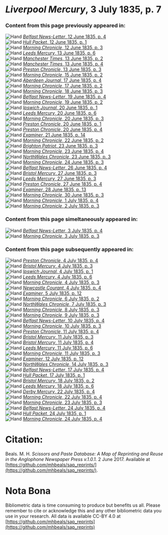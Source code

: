 # *Liverpool Mercury*, 3 July 1835, p. 7  
  
### Content from this page previously appeared in:  
![Hand](http://scissorsandpaste.net/wp-content/uploads/2017/06/smallhandpointer.png) [*Belfast News-Letter*, 12 June 1835, p. 4](https://mhbeals.github.io/sap_html/Belfast-News-Letter/Belfast-News-Letter-12-June-1835-p-4)  
![Hand](http://scissorsandpaste.net/wp-content/uploads/2017/06/smallhandpointer.png) [*Hull Packet*, 12 June 1835, p. 1](https://mhbeals.github.io/sap_html/Hull-Packet/Hull-Packet-12-June-1835-p-1)  
![Hand](http://scissorsandpaste.net/wp-content/uploads/2017/06/smallhandpointer.png) [*Morning Chronicle*, 12 June 1835, p. 3](https://mhbeals.github.io/sap_html/Morning-Chronicle/Morning-Chronicle-12-June-1835-p-3)  
![Hand](http://scissorsandpaste.net/wp-content/uploads/2017/06/smallhandpointer.png) [*Leeds Mercury*, 13 June 1835, p. 6](https://mhbeals.github.io/sap_html/Leeds-Mercury/Leeds-Mercury-13-June-1835-p-6)  
![Hand](http://scissorsandpaste.net/wp-content/uploads/2017/06/smallhandpointer.png) [*Manchester Times*, 13 June 1835, p. 2](https://mhbeals.github.io/sap_html/Manchester-Times/Manchester-Times-13-June-1835-p-2)  
![Hand](http://scissorsandpaste.net/wp-content/uploads/2017/06/smallhandpointer.png) [*Manchester Times*, 13 June 1835, p. 4](https://mhbeals.github.io/sap_html/Manchester-Times/Manchester-Times-13-June-1835-p-4)  
![Hand](http://scissorsandpaste.net/wp-content/uploads/2017/06/smallhandpointer.png) [*Preston Chronicle*, 13 June 1835, p. 3](https://mhbeals.github.io/sap_html/Preston-Chronicle/Preston-Chronicle-13-June-1835-p-3)  
![Hand](http://scissorsandpaste.net/wp-content/uploads/2017/06/smallhandpointer.png) [*Morning Chronicle*, 15 June 1835, p. 2](https://mhbeals.github.io/sap_html/Morning-Chronicle/Morning-Chronicle-15-June-1835-p-2)  
![Hand](http://scissorsandpaste.net/wp-content/uploads/2017/06/smallhandpointer.png) [*Aberdeen Journal*, 17 June 1835, p. 4](https://mhbeals.github.io/sap_html/Aberdeen-Journal/Aberdeen-Journal-17-June-1835-p-4)  
![Hand](http://scissorsandpaste.net/wp-content/uploads/2017/06/smallhandpointer.png) [*Morning Chronicle*, 17 June 1835, p. 2](https://mhbeals.github.io/sap_html/Morning-Chronicle/Morning-Chronicle-17-June-1835-p-2)  
![Hand](http://scissorsandpaste.net/wp-content/uploads/2017/06/smallhandpointer.png) [*Morning Chronicle*, 18 June 1835, p. 3](https://mhbeals.github.io/sap_html/Morning-Chronicle/Morning-Chronicle-18-June-1835-p-3)  
![Hand](http://scissorsandpaste.net/wp-content/uploads/2017/06/smallhandpointer.png) [*Belfast News-Letter*, 19 June 1835, p. 4](https://mhbeals.github.io/sap_html/Belfast-News-Letter/Belfast-News-Letter-19-June-1835-p-4)  
![Hand](http://scissorsandpaste.net/wp-content/uploads/2017/06/smallhandpointer.png) [*Morning Chronicle*, 19 June 1835, p. 2](https://mhbeals.github.io/sap_html/Morning-Chronicle/Morning-Chronicle-19-June-1835-p-2)  
![Hand](http://scissorsandpaste.net/wp-content/uploads/2017/06/smallhandpointer.png) [*Ipswich Journal*, 20 June 1835, p. 1](https://mhbeals.github.io/sap_html/Ipswich-Journal/Ipswich-Journal-20-June-1835-p-1)  
![Hand](http://scissorsandpaste.net/wp-content/uploads/2017/06/smallhandpointer.png) [*Leeds Mercury*, 20 June 1835, p. 6](https://mhbeals.github.io/sap_html/Leeds-Mercury/Leeds-Mercury-20-June-1835-p-6)  
![Hand](http://scissorsandpaste.net/wp-content/uploads/2017/06/smallhandpointer.png) [*Morning Chronicle*, 20 June 1835, p. 3](https://mhbeals.github.io/sap_html/Morning-Chronicle/Morning-Chronicle-20-June-1835-p-3)  
![Hand](http://scissorsandpaste.net/wp-content/uploads/2017/06/smallhandpointer.png) [*Preston Chronicle*, 20 June 1835, p. 1](https://mhbeals.github.io/sap_html/Preston-Chronicle/Preston-Chronicle-20-June-1835-p-1)  
![Hand](http://scissorsandpaste.net/wp-content/uploads/2017/06/smallhandpointer.png) [*Preston Chronicle*, 20 June 1835, p. 4](https://mhbeals.github.io/sap_html/Preston-Chronicle/Preston-Chronicle-20-June-1835-p-4)  
![Hand](http://scissorsandpaste.net/wp-content/uploads/2017/06/smallhandpointer.png) [*Examiner*, 21 June 1835, p. 14](https://mhbeals.github.io/sap_html/Examiner/Examiner-21-June-1835-p-14)  
![Hand](http://scissorsandpaste.net/wp-content/uploads/2017/06/smallhandpointer.png) [*Morning Chronicle*, 22 June 1835, p. 2](https://mhbeals.github.io/sap_html/Morning-Chronicle/Morning-Chronicle-22-June-1835-p-2)  
![Hand](http://scissorsandpaste.net/wp-content/uploads/2017/06/smallhandpointer.png) [*Brighton Patriot*, 23 June 1835, p. 3](https://mhbeals.github.io/sap_html/Brighton-Patriot/Brighton-Patriot-23-June-1835-p-3)  
![Hand](http://scissorsandpaste.net/wp-content/uploads/2017/06/smallhandpointer.png) [*Morning Chronicle*, 23 June 1835, p. 4](https://mhbeals.github.io/sap_html/Morning-Chronicle/Morning-Chronicle-23-June-1835-p-4)  
![Hand](http://scissorsandpaste.net/wp-content/uploads/2017/06/smallhandpointer.png) [*NorthWales Chronicle*, 23 June 1835, p. 3](https://mhbeals.github.io/sap_html/NorthWales-Chronicle/NorthWales-Chronicle-23-June-1835-p-3)  
![Hand](http://scissorsandpaste.net/wp-content/uploads/2017/06/smallhandpointer.png) [*Morning Chronicle*, 24 June 1835, p. 3](https://mhbeals.github.io/sap_html/Morning-Chronicle/Morning-Chronicle-24-June-1835-p-3)  
![Hand](http://scissorsandpaste.net/wp-content/uploads/2017/06/smallhandpointer.png) [*Belfast News-Letter*, 26 June 1835, p. 4](https://mhbeals.github.io/sap_html/Belfast-News-Letter/Belfast-News-Letter-26-June-1835-p-4)  
![Hand](http://scissorsandpaste.net/wp-content/uploads/2017/06/smallhandpointer.png) [*Bristol Mercury*, 27 June 1835, p. 3](https://mhbeals.github.io/sap_html/Bristol-Mercury/Bristol-Mercury-27-June-1835-p-3)  
![Hand](http://scissorsandpaste.net/wp-content/uploads/2017/06/smallhandpointer.png) [*Leeds Mercury*, 27 June 1835, p. 3](https://mhbeals.github.io/sap_html/Leeds-Mercury/Leeds-Mercury-27-June-1835-p-3)  
![Hand](http://scissorsandpaste.net/wp-content/uploads/2017/06/smallhandpointer.png) [*Preston Chronicle*, 27 June 1835, p. 4](https://mhbeals.github.io/sap_html/Preston-Chronicle/Preston-Chronicle-27-June-1835-p-4)  
![Hand](http://scissorsandpaste.net/wp-content/uploads/2017/06/smallhandpointer.png) [*Examiner*, 28 June 1835, p. 13](https://mhbeals.github.io/sap_html/Examiner/Examiner-28-June-1835-p-13)  
![Hand](http://scissorsandpaste.net/wp-content/uploads/2017/06/smallhandpointer.png) [*Morning Chronicle*, 30 June 1835, p. 3](https://mhbeals.github.io/sap_html/Morning-Chronicle/Morning-Chronicle-30-June-1835-p-3)  
![Hand](http://scissorsandpaste.net/wp-content/uploads/2017/06/smallhandpointer.png) [*Morning Chronicle*, 1 July 1835, p. 4](https://mhbeals.github.io/sap_html/Morning-Chronicle/Morning-Chronicle-1-July-1835-p-4)  
![Hand](http://scissorsandpaste.net/wp-content/uploads/2017/06/smallhandpointer.png) [*Morning Chronicle*, 2 July 1835, p. 3](https://mhbeals.github.io/sap_html/Morning-Chronicle/Morning-Chronicle-2-July-1835-p-3)  
  
### Content from this page simeltaneously appeared in:  
![Hand](http://scissorsandpaste.net/wp-content/uploads/2017/06/smallhandpointer.png) [*Belfast News-Letter*, 3 July 1835, p. 4](https://mhbeals.github.io/sap_html/Belfast-News-Letter/Belfast-News-Letter-3-July-1835-p-4)  
![Hand](http://scissorsandpaste.net/wp-content/uploads/2017/06/smallhandpointer.png) [*Morning Chronicle*, 3 July 1835, p. 3](https://mhbeals.github.io/sap_html/Morning-Chronicle/Morning-Chronicle-3-July-1835-p-3)  
  
### Content from this page subsequently appeared in:  
![Hand](http://scissorsandpaste.net/wp-content/uploads/2017/06/smallhandpointer.png) [*Preston Chronicle*, 4 July 1835, p. 4](https://mhbeals.github.io/sap_html/Preston-Chronicle/Preston-Chronicle-4-July-1835-p-4)  
![Hand](http://scissorsandpaste.net/wp-content/uploads/2017/06/smallhandpointer.png) [*Bristol Mercury*, 4 July 1835, p. 3](https://mhbeals.github.io/sap_html/Bristol-Mercury/Bristol-Mercury-4-July-1835-p-3)  
![Hand](http://scissorsandpaste.net/wp-content/uploads/2017/06/smallhandpointer.png) [*Ipswich Journal*, 4 July 1835, p. 1](https://mhbeals.github.io/sap_html/Ipswich-Journal/Ipswich-Journal-4-July-1835-p-1)  
![Hand](http://scissorsandpaste.net/wp-content/uploads/2017/06/smallhandpointer.png) [*Leeds Mercury*, 4 July 1835, p. 6](https://mhbeals.github.io/sap_html/Leeds-Mercury/Leeds-Mercury-4-July-1835-p-6)  
![Hand](http://scissorsandpaste.net/wp-content/uploads/2017/06/smallhandpointer.png) [*Morning Chronicle*, 4 July 1835, p. 3](https://mhbeals.github.io/sap_html/Morning-Chronicle/Morning-Chronicle-4-July-1835-p-3)  
![Hand](http://scissorsandpaste.net/wp-content/uploads/2017/06/smallhandpointer.png) [*Newcastle Courant*, 4 July 1835, p. 4](https://mhbeals.github.io/sap_html/Newcastle-Courant/Newcastle-Courant-4-July-1835-p-4)  
![Hand](http://scissorsandpaste.net/wp-content/uploads/2017/06/smallhandpointer.png) [*Examiner*, 5 July 1835, p. 12](https://mhbeals.github.io/sap_html/Examiner/Examiner-5-July-1835-p-12)  
![Hand](http://scissorsandpaste.net/wp-content/uploads/2017/06/smallhandpointer.png) [*Morning Chronicle*, 6 July 1835, p. 2](https://mhbeals.github.io/sap_html/Morning-Chronicle/Morning-Chronicle-6-July-1835-p-2)  
![Hand](http://scissorsandpaste.net/wp-content/uploads/2017/06/smallhandpointer.png) [*NorthWales Chronicle*, 7 July 1835, p. 3](https://mhbeals.github.io/sap_html/NorthWales-Chronicle/NorthWales-Chronicle-7-July-1835-p-3)  
![Hand](http://scissorsandpaste.net/wp-content/uploads/2017/06/smallhandpointer.png) [*Morning Chronicle*, 8 July 1835, p. 3](https://mhbeals.github.io/sap_html/Morning-Chronicle/Morning-Chronicle-8-July-1835-p-3)  
![Hand](http://scissorsandpaste.net/wp-content/uploads/2017/06/smallhandpointer.png) [*Morning Chronicle*, 9 July 1835, p. 3](https://mhbeals.github.io/sap_html/Morning-Chronicle/Morning-Chronicle-9-July-1835-p-3)  
![Hand](http://scissorsandpaste.net/wp-content/uploads/2017/06/smallhandpointer.png) [*Belfast News-Letter*, 10 July 1835, p. 4](https://mhbeals.github.io/sap_html/Belfast-News-Letter/Belfast-News-Letter-10-July-1835-p-4)  
![Hand](http://scissorsandpaste.net/wp-content/uploads/2017/06/smallhandpointer.png) [*Morning Chronicle*, 10 July 1835, p. 3](https://mhbeals.github.io/sap_html/Morning-Chronicle/Morning-Chronicle-10-July-1835-p-3)  
![Hand](http://scissorsandpaste.net/wp-content/uploads/2017/06/smallhandpointer.png) [*Preston Chronicle*, 11 July 1835, p. 4](https://mhbeals.github.io/sap_html/Preston-Chronicle/Preston-Chronicle-11-July-1835-p-4)  
![Hand](http://scissorsandpaste.net/wp-content/uploads/2017/06/smallhandpointer.png) [*Bristol Mercury*, 11 July 1835, p. 3](https://mhbeals.github.io/sap_html/Bristol-Mercury/Bristol-Mercury-11-July-1835-p-3)  
![Hand](http://scissorsandpaste.net/wp-content/uploads/2017/06/smallhandpointer.png) [*Bristol Mercury*, 11 July 1835, p. 4](https://mhbeals.github.io/sap_html/Bristol-Mercury/Bristol-Mercury-11-July-1835-p-4)  
![Hand](http://scissorsandpaste.net/wp-content/uploads/2017/06/smallhandpointer.png) [*Leeds Mercury*, 11 July 1835, p. 6](https://mhbeals.github.io/sap_html/Leeds-Mercury/Leeds-Mercury-11-July-1835-p-6)  
![Hand](http://scissorsandpaste.net/wp-content/uploads/2017/06/smallhandpointer.png) [*Morning Chronicle*, 11 July 1835, p. 3](https://mhbeals.github.io/sap_html/Morning-Chronicle/Morning-Chronicle-11-July-1835-p-3)  
![Hand](http://scissorsandpaste.net/wp-content/uploads/2017/06/smallhandpointer.png) [*Examiner*, 12 July 1835, p. 12](https://mhbeals.github.io/sap_html/Examiner/Examiner-12-July-1835-p-12)  
![Hand](http://scissorsandpaste.net/wp-content/uploads/2017/06/smallhandpointer.png) [*NorthWales Chronicle*, 14 July 1835, p. 3](https://mhbeals.github.io/sap_html/NorthWales-Chronicle/NorthWales-Chronicle-14-July-1835-p-3)  
![Hand](http://scissorsandpaste.net/wp-content/uploads/2017/06/smallhandpointer.png) [*Belfast News-Letter*, 17 July 1835, p. 4](https://mhbeals.github.io/sap_html/Belfast-News-Letter/Belfast-News-Letter-17-July-1835-p-4)  
![Hand](http://scissorsandpaste.net/wp-content/uploads/2017/06/smallhandpointer.png) [*Hull Packet*, 17 July 1835, p. 1](https://mhbeals.github.io/sap_html/Hull-Packet/Hull-Packet-17-July-1835-p-1)  
![Hand](http://scissorsandpaste.net/wp-content/uploads/2017/06/smallhandpointer.png) [*Bristol Mercury*, 18 July 1835, p. 2](https://mhbeals.github.io/sap_html/Bristol-Mercury/Bristol-Mercury-18-July-1835-p-2)  
![Hand](http://scissorsandpaste.net/wp-content/uploads/2017/06/smallhandpointer.png) [*Leeds Mercury*, 18 July 1835, p. 6](https://mhbeals.github.io/sap_html/Leeds-Mercury/Leeds-Mercury-18-July-1835-p-6)  
![Hand](http://scissorsandpaste.net/wp-content/uploads/2017/06/smallhandpointer.png) [*Derby Mercury*, 22 July 1835, p. 4](https://mhbeals.github.io/sap_html/Derby-Mercury/Derby-Mercury-22-July-1835-p-4)  
![Hand](http://scissorsandpaste.net/wp-content/uploads/2017/06/smallhandpointer.png) [*Morning Chronicle*, 22 July 1835, p. 4](https://mhbeals.github.io/sap_html/Morning-Chronicle/Morning-Chronicle-22-July-1835-p-4)  
![Hand](http://scissorsandpaste.net/wp-content/uploads/2017/06/smallhandpointer.png) [*Morning Chronicle*, 23 July 1835, p. 3](https://mhbeals.github.io/sap_html/Morning-Chronicle/Morning-Chronicle-23-July-1835-p-3)  
![Hand](http://scissorsandpaste.net/wp-content/uploads/2017/06/smallhandpointer.png) [*Belfast News-Letter*, 24 July 1835, p. 4](https://mhbeals.github.io/sap_html/Belfast-News-Letter/Belfast-News-Letter-24-July-1835-p-4)  
![Hand](http://scissorsandpaste.net/wp-content/uploads/2017/06/smallhandpointer.png) [*Hull Packet*, 24 July 1835, p. 1](https://mhbeals.github.io/sap_html/Hull-Packet/Hull-Packet-24-July-1835-p-1)  
![Hand](http://scissorsandpaste.net/wp-content/uploads/2017/06/smallhandpointer.png) [*Morning Chronicle*, 24 July 1835, p. 4](https://mhbeals.github.io/sap_html/Morning-Chronicle/Morning-Chronicle-24-July-1835-p-4)  


# Citation: 

Beals. M. H. *Scissors and Paste Database: A Map of Reprinting and Reuse in the Anglophone Newspaper Press v.1.0.1.* 2 June 2017. Available at [https://github.com/mhbeals/sap_reprints/](https://github.com/mhbeals/sap_reprints/). 

# Nota Bona

Bibliometric data is time consuming to produce but benefits us all. Please remember to cite or acknowledge this and any other bibliometric data you use in your research. All data is available CC-BY 4.0 at [https://github.com/mhbeals/sap_reprints](https://github.com/mhbeals/sap_reprints)